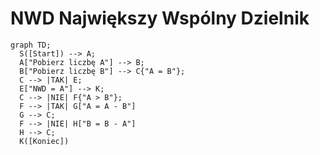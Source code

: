# NWD Największy Wspólny Dzielnik

```mermaid
graph TD;
  S([Start]) --> A;
  A["Pobierz liczbę A"] --> B;
  B["Pobierz liczbę B"] --> C{"A = B"};
  C --> |TAK| E;
  E["NWD = A"] --> K;
  C --> |NIE| F{"A > B"};
  F --> |TAK| G["A = A - B"]
  G --> C;
  F --> |NIE| H["B = B - A"]
  H --> C;
  K([Koniec])
```

